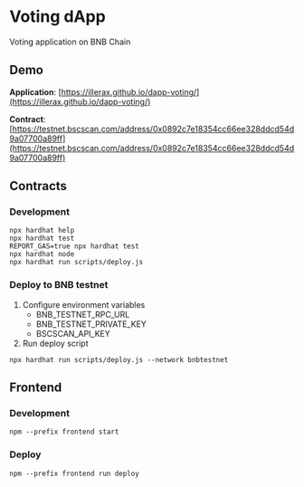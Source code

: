 # Voting dApp

Voting application on BNB Chain

## Demo
**Application**: [https://illerax.github.io/dapp-voting/](https://illerax.github.io/dapp-voting/)

**Contract**: [https://testnet.bscscan.com/address/0x0892c7e18354cc66ee328ddcd54d9a07700a89ff](https://testnet.bscscan.com/address/0x0892c7e18354cc66ee328ddcd54d9a07700a89ff)


## Contracts

### Development

```shell
npx hardhat help
npx hardhat test
REPORT_GAS=true npx hardhat test
npx hardhat node
npx hardhat run scripts/deploy.js
```

### Deploy to BNB testnet

1. Configure environment variables
    - BNB_TESTNET_RPC_URL
    - BNB_TESTNET_PRIVATE_KEY
    - BSCSCAN_API_KEY
2. Run deploy script
```shell
npx hardhat run scripts/deploy.js --network bnbtestnet
```

## Frontend

### Development
```shell
npm --prefix frontend start
```

### Deploy
```shell
npm --prefix frontend run deploy
```